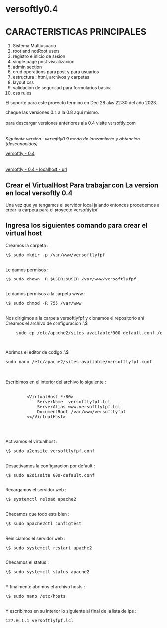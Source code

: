 # versoftly0.4

<h1>CARACTERISTICAS PRINCIPALES</h1>

<ol>
    <li>Sistema Multiusuario</li>
    <li>root and notRoot users</li>
    <li>registro e inicio de sesion</li>
    <li>single page post visualizacion</li>
    <li>admin section</li>
    <li>crud operations para post y para usuarios</li>
    <li>estructura : html, archivos y carpetas </li>
    <li>layout css</li>
    <li>validacion de seguridad para formularios basica</li>
    <li>css rules</li>
</ol>

<p>
    El soporte para este proyecto termino en Dec 28 alas 22:30 del a&ntilde;o 2023.<br>
</p>
<p>
    cheque las versiones 0.4 a la 0.8 aqui mismo.<br><br>
    para descargar versiones anteriores ala 0.4 visite versoftly.com<br>
    <br><br>
    <em>Siguiente version : versoftly0.9 modo de lanzamiento y obtencion (desconocidos)</em>
</p>

<a href="https://www.versoftly.com">versoftly - 0.4</a>
<br><br><br>
<a href="http://versoftlyfpf.lcl">versoftly - 0.4 - localhost - url</a>

<h2>Crear el VirtualHost Para trabajar con La version en local versoftly 0.4</h2>

<p>
    Una vez que ya tengamos el servidor local jalando
    entonces procedemos a crear la carpeta para 
    el proyecto versoftlyfpf
</p>

<h2>Ingresa los siguientes comando para crear el virtual host</h2>

<p>
    Creamos la carpeta :
    <pre>\$ sudo mkdir -p /var/www/versoftlyfpf</pre><br>
    Le damos permisos :
    <pre>\$ sudo chown -R $USER:$USER /var/www/versoftlyfpf</pre><br>
    Le damos permisos a la carpeta www :
    <pre>\$ sudo chmod -R 755 /var/www</pre><br>
    Nos dirigimos a la carpeta versoftlyfpf y clonamos el repositorio ah&iacute;<br>
    Creamos el archivo de configuracion :\$
    <pre>
    sudo cp /etc/apache2/sites-available/000-default.conf /etc/apache2/sites-available/versoftlyfpf.conf
    </pre><br>
    Abrimos el editor de codigo :\$
    <pre>sudo nano /etc/apache2/sites-available/versoftlyfpf.conf</pre><br><br>
    Escribimos en el interior del archivo lo siguiente :<br><br>
    <pre>
        &lt;VirtualHost *:80&gt;
            ServerName  versoftlyfpf.lcl
            ServerAlias www.versoftlyfpf.lcl
            DocumentRoot /var/www/versoftlyfpf
        <&lt;/VirtualHost&gt;
    </pre><br><br>
    Activamos el virtualhost :<pre>\$ sudo a2ensite versoftlyfpf.conf</pre><br>
    Desactivamos la configuracion por default :<pre>\$ sudo a2dissite 000-default.conf</pre><br>
    Recargamos el servidor web :<pre>\$ systemctl reload apache2</pre><br>
    Checamos que todo este bien :<pre>\$ sudo apache2ctl configtest</pre><br>
    Reiniciamos el servidor web :<pre>\$ sudo systemctl restart apache2</pre><br>
    Checamos el status :<pre>\$ sudo systemctl status apache2</pre><br>
    Y finalmente abrimos el archivo hosts :<pre>\$ sudo nano /etc/hosts</pre><br>
    Y escribimos en su interior lo siguiente al final de la lista de ips :<br>
    <pre>127.0.1.1 versoftlyfpf.lcl</pre>
</p>

